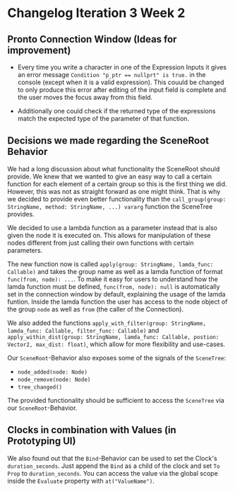 # Changelog Iteration 3 Week 2

## Pronto Connection Window (Ideas for improvement)

* Every time you write a character in one of the Expression Inputs it gives an error message `Condition "p_ptr == nullprt" is true.` in the console (except when it is a valid expression). This couuld be changed to only produce this error after editing of the input field is complete and the user moves the focus away from this field.

* Additionally one could check if the returned type of the expressions match the expected type of the parameter of that function.

## Decisions we made regarding the SceneRoot Behavior

We had a long discussion about what functionality the SceneRoot should provide. We knew that we wanted to give an easy way to call a certain function for each element of a certain group so this is the first thing we did. However, this was not as straight forward as one might think. That is why we decided to provide even better functionality than the `call_group(group: StringName, method: StringName, ...) vararg` function the SceneTree provides. 

We decided to use a lambda function as a parameter instead that is also given the node it is executed on. This allows for manipulation of these nodes different from just calling their own functions with certain parameters.

The new function now is called `apply(group: StringName, lamda_func: Callable)` and takes the group name as well as a lamda function of format `func(from, node): ...`. To make it easy for users to understand how the lamda function must be defined, `func(from, node): null` is automatically set in the connection window by default, explaining the usage of the lamda funtion. Inside the lamda function the user has access to the node object of the group `node` as well as `from` (the caller of the Connection).

We also added the functions `apply_with_filter(group: StringName, lamda_func: Callable, filter_func: Callable)` and `apply_within_dist(group: StringName, lamda_func: Callable, postion: Vector2, max_dist: float)`, which allow for more flexibility and use-cases.

Our `SceneRoot`-Behavior also exposes some of the signals of the `SceneTree`:
  - `node_added(node: Node)`
  - `node_remove(node: Node)`
  - `tree_changed()`

The provided functionality should be sufficient to access the `SceneTree` via our `SceneRoot`-Behavior.

## Clocks in combination with Values (in Prototyping UI)

We also found out that the `Bind`-Behavior can be used to set the Clock's `duration_seconds`. Just append the `Bind` as a child of the clock and set `To Prop` to `duration_seconds`. You can access the value via the global scope inside the `Evaluate` property with `at("ValueName")`.
